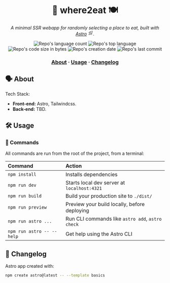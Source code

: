 <h1 align="center">
	📍 where2eat 🍽️
</h1>

<p align="center">
	<i>A minimal SSR webapp for randomly selecting a place to eat, built with <a href="https://astro.build/">Astro</a> <svg xmlns="http://www.w3.org/2000/svg" width="16" height="16" viewBox="0 0 256 256" aria-hidden="true" stroke="currentcolor" fill="currentcolor" style="--size:1.2em" class="astro-patnjmll" data-astro-cid-patnjmll=""> <g data-astro-cid-patnjmll=""><path fill="none" stroke-linecap="round" stroke-linejoin="round" stroke-width="16" d="M94.1 184.6c-11.4 33.9-56.6 33.9-56.6 33.9s0-45.2 33.9-56.6m124.5-56.5L128 173.3 82.7 128l67.9-67.9C176.3 34.4 202 34.7 213 36.3a7.8 7.8 0 0 1 6.7 6.7c1.6 11 1.9 36.7-23.8 62.4Z"></path><path fill="none" stroke-linecap="round" stroke-linejoin="round" stroke-width="16" d="M184.6 116.7v64.6a8 8 0 0 1-2.4 5.6l-32.3 32.4a8 8 0 0 1-13.5-4.1l-8.4-41.9m11.3-101.9H74.7a8 8 0 0 0-5.6 2.4l-32.4 32.3a8 8 0 0 0 4.1 13.5l41.9 8.4"></path></g></svg>.</i>
</p>

<p align="center">
	<img alt="Repo's language count" src="https://img.shields.io/github/languages/count/appinha/astro-where2eat?color=slateblue" />
	<img alt="Repo's top language" src="https://img.shields.io/github/languages/top/appinha/astro-where2eat?color=mediumpurple" />
	<img alt="Repo's code size in bytes" src="https://img.shields.io/github/languages/code-size/appinha/astro-where2eat?color=orchid" />
	<img alt="Repo's creation date" src="https://img.shields.io/github/created-at/appinha/astro-where2eat?color=teal" />
	<img alt="Repo's last commit" src="https://img.shields.io/github/last-commit/appinha/astro-where2eat?color=darkturquoise" />
</p>

<h3 align="center">
	<a href="#%EF%B8%8F-about">About</a>
	<span> · </span>
	<a href="#%EF%B8%8F-usage">Usage</a>
	<span> · </span>
	<a href="-changelog">Changelog</a>
</h3>

## 🗣️ About

Tech Stack:

- **Front-end:** Astro, Tailwindcss.
- **Back-end:** TBD.

## 🛠️ Usage

### 🧞 Commands

All commands are run from the root of the project, from a terminal:

| Command                   | Action                                           |
| :------------------------ | :----------------------------------------------- |
| `npm install`             | Installs dependencies                            |
| `npm run dev`             | Starts local dev server at `localhost:4321`      |
| `npm run build`           | Build your production site to `./dist/`          |
| `npm run preview`         | Preview your build locally, before deploying     |
| `npm run astro ...`       | Run CLI commands like `astro add`, `astro check` |
| `npm run astro -- --help` | Get help using the Astro CLI                     |

## 📄 Changelog

Astro app created with:

```sh
npm create astro@latest -- --template basics
```
